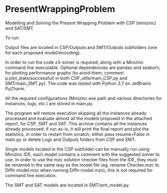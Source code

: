 # PresentWrappingProblem
Modelling and Solving the Present Wrapping Problem with CSP (minizinc) and SAT/SMT


To run:
 
Output files are located in CSP/Outputs and SMT/Outputs subfolders (one for each proposed model/encoding).

In order to run the code z3-solver is required, along with a Minizinc command line executable.
Optional dependencies are pandas and seaborn, for plotting performance graphs (to avoid them, comment p.plot_stats(successful) in both CSP_utils/main_CSP.py and SMT/main_SMT.py).
The code was tested with Python 3.7 on JetBrains PyCharm.

All the required configurations (Minizinc.exe path and various directories for instances, logs, etc.) are stored in main.py.

The program will restore execution skipping all the instances already processed and evaluate almost all the models proposed in the attached report, for CSP, SMT and SAT.
This archive contains all the instances already processed: if run as-is, it will print the final report and plot the statistics, in order to restart from scratch, either pass resume=False in main.py or delete Logs and Outputs folders from CSP and SMT.

Single models located in the CSP subfolder can be manually run using Minizinc IDE, each model contains a comment with the suggested solver to use.
In order to use the mzc solution checker files from the IDE, they must be renamed in the same way as the model file (eg. rename Checker.mzc to Diffn model.mzc when running Diffn model.mzn), this is not required for command line execution.

The SMT and SAT models are located in SMT/smt_model.py.
